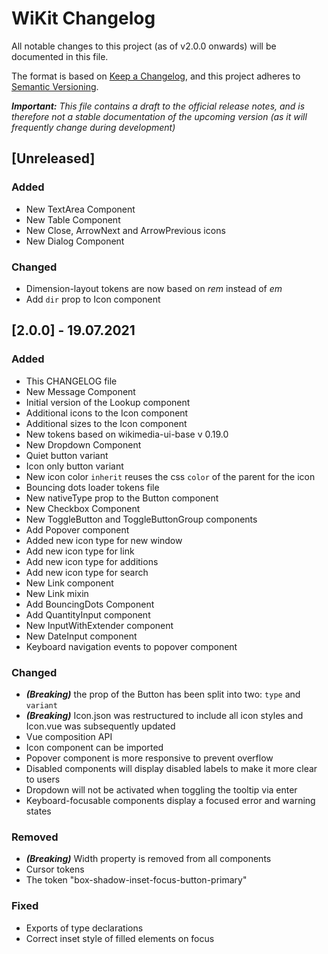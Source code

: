 # WiKit Changelog

All notable changes to this project (as of v2.0.0 onwards) will be documented in this file.

The format is based on [Keep a Changelog](https://keepachangelog.com/en/1.0.0/),
and this project adheres to [Semantic Versioning](https://semver.org/spec/v2.0.0.html).

_**Important:** This file contains a draft to the official release notes, and is therefore
not a stable documentation of the upcoming version (as it will frequently change during
development)_

## [Unreleased]

### Added

- New TextArea Component
- New Table Component
- New Close, ArrowNext and ArrowPrevious icons
- New Dialog Component

### Changed

- Dimension-layout tokens are now based on _rem_ instead of _em_
- Add `dir` prop to Icon component

## [2.0.0] - 19.07.2021

### Added

- This CHANGELOG file
- New Message Component
- Initial version of the Lookup component
- Additional icons to the Icon component
- Additional sizes to the Icon component
- New tokens based on wikimedia-ui-base v 0.19.0
- New Dropdown Component
- Quiet button variant
- Icon only button variant
- New icon color `inherit` reuses the css `color` of the parent for the icon
- Bouncing dots loader tokens file
- New nativeType prop to the Button component
- New Checkbox Component
- New ToggleButton and ToggleButtonGroup components
- Add Popover component
- Added new icon type for new window
- Add new icon type for link
- Add new icon type for additions
- Add new icon type for search
- New Link component
- New Link mixin
- Add BouncingDots Component
- Add QuantityInput component
- New InputWithExtender component
- New DateInput component
- Keyboard navigation events to popover component

### Changed

- _**(Breaking)**_ the prop of the Button has been split into two: `type` and `variant`
- _**(Breaking)**_ Icon.json was restructured to include all icon styles and Icon.vue was subsequently updated
- Vue composition API
- Icon component can be imported
- Popover component is more responsive to prevent overflow
- Disabled components will display disabled labels to make it more clear to users
- Dropdown will not be activated when toggling the tooltip via enter
- Keyboard-focusable components display a focused error and warning states

### Removed

- _**(Breaking)**_ Width property is removed from all components
- Cursor tokens
- The token "box-shadow-inset-focus-button-primary" 

### Fixed

- Exports of type declarations
- Correct inset style of filled elements on focus
